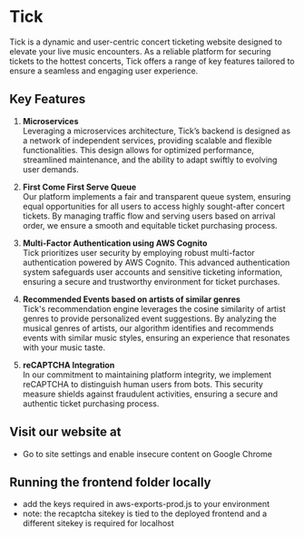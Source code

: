 # Tick
Tick is a dynamic and user-centric concert ticketing website designed to elevate your live music encounters. As a reliable platform for securing tickets to the hottest concerts, Tick offers a range of key features tailored to ensure a seamless and engaging user experience.

## Key Features
1. **Microservices**  
Leveraging a microservices architecture, Tick’s backend is designed as a network of independent services, providing scalable and flexible functionalities. This design allows for optimized performance, streamlined maintenance, and the ability to adapt swiftly to evolving user demands.


2. **First Come First Serve Queue**  
Our platform implements a fair and transparent queue system, ensuring equal opportunities for all users to access highly sought-after concert tickets. By managing traffic flow and serving users based on arrival order, we ensure a smooth and equitable ticket purchasing process.


3. **Multi-Factor Authentication using AWS Cognito**  
Tick prioritizes user security by employing robust multi-factor authentication powered by AWS Cognito. This advanced authentication system safeguards user accounts and sensitive ticketing information, ensuring a secure and trustworthy environment for ticket purchases.


4. **Recommended Events based on artists of similar genres**  
Tick's recommendation engine leverages the cosine similarity of artist genres to provide personalized event suggestions. By analyzing the musical genres of artists, our algorithm identifies and recommends events with similar music styles, ensuring an experience that resonates with your music taste.

5. **reCAPTCHA Integration**  
In our commitment to maintaining platform integrity, we implement reCAPTCHA to distinguish human users from bots. This security measure shields against fraudulent activities, ensuring a secure and authentic ticket purchasing process.


## Visit our website at 
- Go to site settings and enable insecure content on Google Chrome

## Running the frontend folder locally
- add the keys required in aws-exports-prod.js to your environment
- note: the recaptcha sitekey is tied to the deployed frontend and a different sitekey is required for localhost
